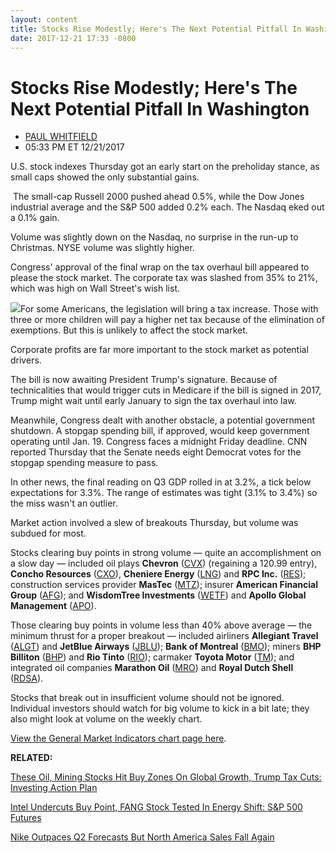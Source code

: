```yaml
---
layout: content
title: Stocks Rise Modestly; Here's The Next Potential Pitfall In Washington
date: 2017-12-21 17:33 -0800
---
```



Stocks Rise Modestly; Here's The Next Potential Pitfall In Washington
======================================================================




* [PAUL WHITFIELD](https://www.investors.com/author/whitfieldp/ "Posts by PAUL WHITFIELD")
* 05:33 PM ET 12/21/2017




U.S. stock indexes Thursday got an early start on the preholiday stance, as small caps showed the only substantial gains.




 The small-cap Russell 2000 pushed ahead 0.5%, while the Dow Jones industrial average and the S&P 500 added 0.2% each. The Nasdaq eked out a 0.1% gain.


Volume was slightly down on the Nasdaq, no surprise in the run-up to Christmas. NYSE volume was slightly higher.


Congress' approval of the final wrap on the tax overhaul bill appeared to please the stock market. The corporate tax was slashed from 35% to 21%, which was high on Wall Street's wish list.


![](https://www.investors.com/wp-content/uploads/2017/12/MP122117-245x300.jpg)For some Americans, the legislation will bring a tax increase. Those with three or more children will pay a higher net tax because of the elimination of exemptions. But this is unlikely to affect the stock market.


Corporate profits are far more important to the stock market as potential drivers.


The bill is now awaiting President Trump's signature. Because of technicalities that would trigger cuts in Medicare if the bill is signed in 2017, Trump might wait until early January to sign the tax overhaul into law.


Meanwhile, Congress dealt with another obstacle, a potential government shutdown. A stopgap spending bill, if approved, would keep government operating until Jan. 19. Congress faces a midnight Friday deadline. CNN reported Thursday that the Senate needs eight Democrat votes for the stopgap spending measure to pass.


In other news, the final reading on Q3 GDP rolled in at 3.2%, a tick below expectations for 3.3%. The range of estimates was tight (3.1% to 3.4%) so the miss wasn't an outlier.


Market action involved a slew of breakouts Thursday, but volume was subdued for most.



Stocks clearing buy points in strong volume — quite an accomplishment on a slow day — included oil plays **Chevron** ([CVX](https://research.investors.com/quote.aspx?symbol=CVX)) (regaining a 120.99 entry), **Concho Resources** ([CXO](https://research.investors.com/quote.aspx?symbol=CXO)), **Cheniere Energy** ([LNG](https://research.investors.com/quote.aspx?symbol=LNG)) and **RPC Inc.** ([RES](https://research.investors.com/quote.aspx?symbol=RES)); construction services provider **MasTec** ([MTZ](https://research.investors.com/quote.aspx?symbol=MTZ)); insurer **American Financial Group** ([AFG](https://research.investors.com/quote.aspx?symbol=AFG)); and **WisdomTree Investments** ([WETF](https://research.investors.com/quote.aspx?symbol=WETF)) and **Apollo Global Management** ([APO](https://research.investors.com/quote.aspx?symbol=APO)).


Those clearing buy points in volume less than 40% above average — the minimum thrust for a proper breakout — included airliners **Allegiant Travel** ([ALGT](https://research.investors.com/quote.aspx?symbol=ALGT)) and **JetBlue Airways** ([JBLU](https://research.investors.com/quote.aspx?symbol=JBLU)); **Bank of Montreal** ([BMO](https://research.investors.com/quote.aspx?symbol=BMO)); miners **BHP Billiton** ([BHP](https://research.investors.com/quote.aspx?symbol=BHP)) and **Rio Tinto** ([RIO](https://research.investors.com/quote.aspx?symbol=RIO)); carmaker **Toyota Motor** ([TM](https://research.investors.com/quote.aspx?symbol=TM)); and integrated oil companies **Marathon Oil** ([MRO](https://research.investors.com/quote.aspx?symbol=MRO)) and **Royal Dutch Shell** ([RDSA](https://research.investors.com/quote.aspx?symbol=RDSA)).


Stocks that break out in insufficient volume should not be ignored. Individual investors should watch for big volume to kick in a bit late; they also might look at volume on the weekly chart.


[View the General Market Indicators chart page here](https://www.investors.com/wp-content/uploads/2017/12/IBD2112152454GMI.pdf).


**RELATED:**


[These Oil, Mining Stocks Hit Buy Zones On Global Growth, Trump Tax Cuts: Investing Action Plan](https://www.investors.com/research/investing-action-plan/chevron-bp-rio-tinto-hit-buys-on-growth-trump-tax-plan/)


[Intel Undercuts Buy Point, FANG Stock Tested In Energy Shift: S&P 500 Futures](https://www.investors.com/market-trend/stock-market-today/intel-undercuts-buys-facebook-tested-chevron-rises-sp-500-futures/)


[Nike Outpaces Q2 Forecasts But North America Sales Fall Again](https://www.investors.com/news/nike-earnings-preview-shoe-giant-faces-adidas-at-home-and-puma-abroad/)


 




